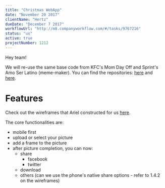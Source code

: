 ```yaml
---
title: "Christmas WebApp"
date: "November 20 2017"
clientName: "Hertz"
dueDate: "December 7 2017"
workflowUrl: "http://m8.companyworkflow.com/#/tasks/9767216"
status: "ux"
active: true
projectNumber: 1212
---
```


Hey team!

We will re-use the same base code from KFC's Mom Day Off and Sprint's Amo Ser Latino (meme-maker). You can find the repositories: [here](https://bitbucket.org/media8/kfc-mom-day) and [here](https://bitbucket.org/media8/sprint_amoserlatina).


# Features

Check out the wireframes that Ariel constructed for us [here](http://m8.companyworkflow.com/#tasks/9657969?c=3241529).

The core functionalities are:

- mobile first
- upload or select your picture
- add a frame to the picture
- after picture completion, you can now:
  - share
    - facebook
    - twitter
  - download
  - others (can we use the phone's native share options - refer to 1.4.2 on the wireframes)
